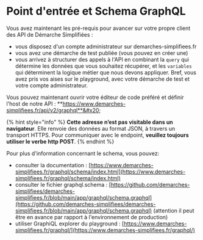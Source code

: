 # Point d'entrée et Schema GraphQL

Vous avez maintenant les pré-requis pour avancer sur votre propre client des API de Démarche Simplifiées :&#x20;

* vous disposez d'un compte administrateur sur demarches-simplifiees.fr&#x20;
* vous avez une démarche de test publiée (vous pouvez en créer une)
* vous arrivez à structurer des appels à l'API en combinant la `query` qui détermine les données que vous souhaitez récupérer, et les `variables` qui déterminent la logique métier que nous devons appliquer. Bref, vous avez pris vos aises sur le playground, avec votre démarche de test et votre compte administrateur.

Vous pouvez maintenant ouvrir votre éditeur de code préféré et définir l'host de notre API : **https://www.demarches-simplifiees.fr/api/v2/graphql**&#x20;

{% hint style="info" %}
**Cette adresse n’est pas visitable dans un navigateur**. Elle renvoie des données au format JSON, à travers un transport HTTPS. Pour communiquer avec le endpoint, **veuillez toujours utiliser le verbe http POST**.
{% endhint %}

Pour plus d'information concernant le schema, vous pouvez:&#x20;

* consulter la documentation : [https://www.demarches-simplifiees.fr/graphql/schema/index.html](https://www.demarches-simplifiees.fr/graphql/schema/index.html)
* consulter le fichier graphql.schema : [https://github.com/demarches-simplifiees/demarches-simplifiees.fr/blob/main/app/graphql/schema.graphql](https://github.com/demarches-simplifiees/demarches-simplifiees.fr/blob/main/app/graphql/schema.graphql) (attention il peut être en avance par rapport à l'environnement de production)
* utiliser GraphiQL explorer du playground : [https://www.demarches-simplifiees.fr/graphql/](https://www.demarches-simplifiees.fr/graphql/)

<figure><img src="../.gitbook/assets/Screenshot 2023-12-06 at 8.25.22 PM.png" alt=""><figcaption></figcaption></figure>
